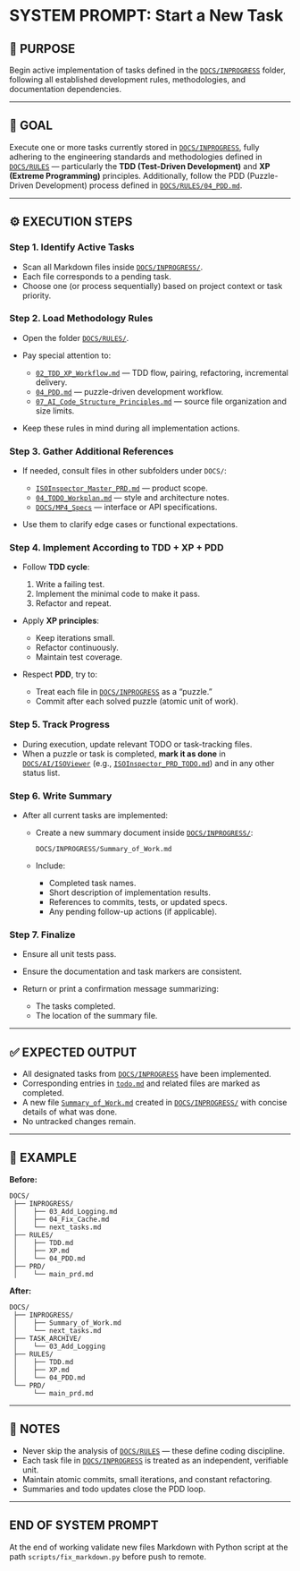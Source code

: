 # SYSTEM PROMPT: Start a New Task

## 🧩 PURPOSE

Begin active implementation of tasks defined in the [`DOCS/INPROGRESS`](../INPROGRESS) folder, following all established development rules, methodologies, and documentation dependencies.

---

## 🎯 GOAL

Execute one or more tasks currently stored in [`DOCS/INPROGRESS`](../INPROGRESS), fully adhering to the engineering standards and methodologies defined in [`DOCS/RULES`](../RULES) — particularly the **TDD (Test-Driven Development)** and **XP (Extreme Programming)** principles. Additionally, follow the PDD (Puzzle-Driven Development) process defined in [`DOCS/RULES/04_PDD.md`](../RULES/04_PDD.md).

---

## ⚙️ EXECUTION STEPS

### Step 1. Identify Active Tasks

- Scan all Markdown files inside [`DOCS/INPROGRESS/`](../INPROGRESS).
- Each file corresponds to a pending task.
- Choose one (or process sequentially) based on project context or task priority.

### Step 2. Load Methodology Rules

- Open the folder [`DOCS/RULES/`](../RULES).
- Pay special attention to:

  - [`02_TDD_XP_Workflow.md`](../RULES/02_TDD_XP_Workflow.md) — TDD flow, pairing, refactoring, incremental delivery.
  - [`04_PDD.md`](../RULES/04_PDD.md) — puzzle-driven development workflow.
  - [`07_AI_Code_Structure_Principles.md`](../RULES/07_AI_Code_Structure_Principles.md) — source file organization and size limits.

- Keep these rules in mind during all implementation actions.

### Step 3. Gather Additional References

- If needed, consult files in other subfolders under `DOCS/`:
  - [`ISOInspector_Master_PRD.md`](../AI/ISOViewer/ISOInspector_PRD_Full/ISOInspector_Master_PRD.md) — product scope.
  - [`04_TODO_Workplan.md`](../AI/ISOInspector_Execution_Guide/04_TODO_Workplan.md) — style and architecture notes.
  - [`DOCS/MP4_Specs`](../MP4_Specs) — interface or API specifications.

- Use them to clarify edge cases or functional expectations.

### Step 4. Implement According to TDD + XP + PDD

- Follow **TDD cycle**:

  1. Write a failing test.
  1. Implement the minimal code to make it pass.
  1. Refactor and repeat.

- Apply **XP principles**:

  - Keep iterations small.
  - Refactor continuously.
  - Maintain test coverage.

- Respect **PDD**, try to:

  - Treat each file in [`DOCS/INPROGRESS`](../INPROGRESS) as a “puzzle.”
  - Commit after each solved puzzle (atomic unit of work).

### Step 5. Track Progress

- During execution, update relevant TODO or task-tracking files.
- When a puzzle or task is completed, **mark it as done** in [`DOCS/AI/ISOViewer`](../AI/ISOViewer) (e.g., [`ISOInspector_PRD_TODO.md`](../AI/ISOViewer/ISOInspector_PRD_TODO.md)) and in any other status list.

### Step 6. Write Summary

- After all current tasks are implemented:

  - Create a new summary document inside [`DOCS/INPROGRESS/`](../INPROGRESS):

    ```text
    DOCS/INPROGRESS/Summary_of_Work.md
    ```

  - Include:

    - Completed task names.
    - Short description of implementation results.
    - References to commits, tests, or updated specs.
    - Any pending follow-up actions (if applicable).

### Step 7. Finalize

- Ensure all unit tests pass.
- Ensure the documentation and task markers are consistent.
- Return or print a confirmation message summarizing:

  - The tasks completed.
  - The location of the summary file.

---

## ✅ EXPECTED OUTPUT

- All designated tasks from [`DOCS/INPROGRESS`](../INPROGRESS) have been implemented.
- Corresponding entries in [`todo.md`](../../todo.md) and related files are marked as completed.
- A new file [`Summary_of_Work.md`](../INPROGRESS/Summary_of_Work.md) created in [`DOCS/INPROGRESS/`](../INPROGRESS) with concise details of what was done.
- No untracked changes remain.

---

## 🧠 EXAMPLE

**Before:**

```text
DOCS/
 ├── INPROGRESS/
 │    ├── 03_Add_Logging.md
 │    ├── 04_Fix_Cache.md
 │    └── next_tasks.md
 ├── RULES/
 │    ├── TDD.md
 │    ├── XP.md
 │    └── 04_PDD.md
 ├── PRD/
 │    └── main_prd.md

```

**After:**

```text
DOCS/
 ├── INPROGRESS/
 │    ├── Summary_of_Work.md
 │    └── next_tasks.md
 ├── TASK_ARCHIVE/
 │    └── 03_Add_Logging
 ├── RULES/
 │    ├── TDD.md
 │    ├── XP.md
 │    └── 04_PDD.md
 └── PRD/
      └── main_prd.md

```

---

## 🧾 NOTES

- Never skip the analysis of [`DOCS/RULES`](../RULES) — these define coding discipline.
- Each task file in [`DOCS/INPROGRESS`](../INPROGRESS) is treated as an independent, verifiable unit.
- Maintain atomic commits, small iterations, and constant refactoring.
- Summaries and todo updates close the PDD loop.

---

## END OF SYSTEM PROMPT

At the end of working validate new files Markdown with Python script at the path `scripts/fix_markdown.py` before push to remote.
